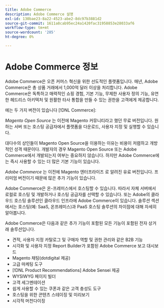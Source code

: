 ```yaml
---
title: Adobe Commerce
description: Adobe Commerce 설명
exl-id: 130bae23-8a22-4523-abe2-8dc97b3881d2
source-git-commit: 1611a8cab95ec24a1420fac31958853e28033af6
workflow-type: tm+mt
source-wordcount: '285'
ht-degree: 0%

---
```


# Adobe Commerce 정보

Adobe Commerce은 오픈 커머스 혁신을 위한 선도적인 플랫폼입니다. 매년, Adobe Commerce은 총 상품 거래에서 1,000억 달러 이상을 처리합니다. Adobe Commerce은 독특하고 매력적인 쇼핑 경험, 기본 기능, 무제한 사용자 정의 기능, 유연한 헤드리스 아키텍처 및 원활한 타사 통합을 만들 수 있는 권한을 고객에게 제공합니다.

에는 두 가지 버전이 있습니다 [!DNL Commerce]:

_Magento Open Source_ 는 이전에 Magento 커뮤니티라고 했던 무료 버전입니다. 원하는 서버 또는 호스팅 공급자에서 플랫폼을 다운로드, 사용자 지정 및 실행할 수 있습니다.

대다수의 상인들이 Magento Open Source을 이용하는 이유는 비용이 저렴하고 개방적인 성격 때문이다. 개발자의 경우 Magento Open Source 또는 Adobe Commerce에서 개발되는지 여부는 중요하지 않습니다. 하지만 Adobe Commerce에는 즉시 사용할 수 있는 더 많은 기본 기능이 있습니다.

_Adobe Commerce_ 는 이전에 Magento 엔터프라이즈 로 알려진 유료 버전입니다. 프리미엄 버전이기 때문에 많은 추가 기능이 있습니다.

Adobe Commerce은 온-프레미스에서 호스팅할 수 있습니다. 따라서 자체 서버에서 로컬로 호스팅 및 개발하거나 호스팅 공급자를 선택할 수 있습니다. 또는 Adobe의 클라우드 호스팅 솔루션인 클라우드 인프라에 Adobe Commerce이 있습니다. 솔루션 섹션에서는 호스팅(예: SaaS, 온프레미스)과 PaaS 호스팅 솔루션의 차이점에 대해 자세히 알아봅니다.

Adobe Commerce은 다음과 같은 추가 기능이 포함된 모든 기능이 포함된 전자 상거래 솔루션입니다.

- 견적, 사용자 지정 카탈로그 및 구매자 역할 및 권한 관리와 같은 B2B 기능
- 시각화 및 사용자 지정 Report Builder가 포함된 Adobe Commerce 보고 대시보드
- Magento 채팅(dotdigital 제공)
- 고급 마케팅 도구
- [!DNL Product Recommendations] Adobe Sensei 제공
- WYSIWYG 페이지 빌더
- 고객 세그멘테이션
- 쉽게 사용할 수 있는 쿠폰과 같은 고객 충성도 도구
- 호스팅을 위한 콘텐츠 스테이징 및 미리보기
- 시각적 머천다이징
